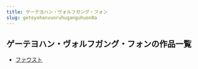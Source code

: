 ```yaml
---
title: ゲーテヨハン・ヴォルフガング・フォン
slug: geteyohanvuoruhuganguhuon8a
---
```


## ゲーテヨハン・ヴォルフガング・フォンの作品一覧

- [ファウスト](huausuto-750)
